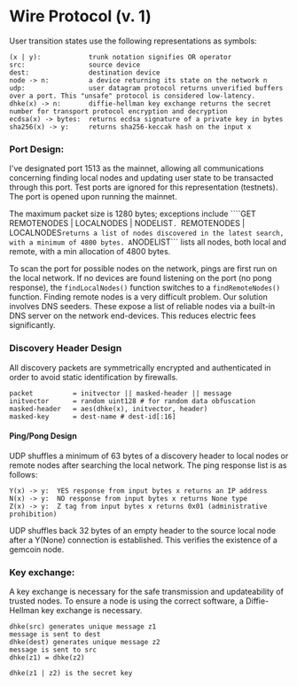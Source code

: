 # Wire Protocol (v. 1)

User transition states use the following representations as symbols:

```
(x | y):			trunk notation signifies OR operator
src:				source device
dest:				destination device
node -> n:			a device returning its state on the network n
udp:				user datagram protocol returns unverified buffers over a port. This "unsafe" protocol is considered low-latency.
dhke(x) -> n:		diffie-hellman key exchange returns the secret number for transport protocol encryption and decryption
ecdsa(x) -> bytes:	returns ecdsa signature of a private key in bytes
sha256(x) -> y:		returns sha256-keccak hash on the input x
```

### Port Design:

I've designated port 1513 as the mainnet, allowing all communications concerning finding local nodes and updating user state to be transacted through this port. Test ports are ignored for this representation (testnets). The port is opened upon running the mainnet.

The maximum packet size is 1280 bytes; exceptions include ````GET REMOTENODES | LOCALNODES | NODELIST```. ```REMOTENODES | LOCALNODES``` returns a list of nodes discovered in the latest search, with a minimum of 4800 bytes. A ```NODELIST``` lists all nodes, both local and remote, with a min allocation of 4800 bytes.

To scan the port for possible nodes on the network, pings are first run on the local network. If no devices are found listening on the port (no pong response), the ```findLocalNodes()``` function switches to a ```findRemoteNodes()``` function. Finding remote nodes is a very difficult problem. Our solution involves DNS seeders. These expose a list of reliable nodes via a built-in DNS server on the network end-devices. This reduces electric fees significantly.

### Discovery Header Design

All discovery packets are symmetrically encrypted and authenticated in order to avoid static identification by firewalls.

```
packet			= initvector || masked-header || message
initvector		= random uint128 # for random data obfuscation
masked-header	= aes(dhke(x), initvector, header)
masked-key		= dest-name # dest-id[:16]
```


#### Ping/Pong Design

UDP shuffles a minimum of 63 bytes of a discovery header to local nodes or remote nodes after searching the local network. The ping response list is as follows:

```
Y(x) -> y:	YES response from input bytes x returns an IP address
N(x) -> y:	NO response from input bytes x returns None type
Z(x) -> y:	Z tag from input bytes x returns 0x01 (administrative prohibition)
```

UDP shuffles back 32 bytes of an empty header to the source local node after a Y(None) connection is established. This verifies the existence of a gemcoin node.

### Key exchange:

A key exchange is necessary for the safe transmission and updateability of trusted nodes. To ensure a node is using the correct software, a Diffie-Hellman key exchange is necessary.

```
dhke(src) generates unique message z1
message is sent to dest
dhke(dest) generates unique message z2
message is sent to src
dhke(z1) = dhke(z2)

dhke(z1 | z2) is the secret key
```


